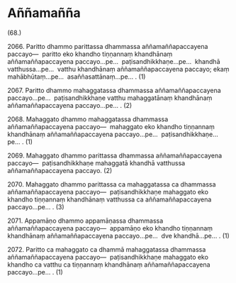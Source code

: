 # Aññamañña

(68.)

2066\. Paritto dhammo parittassa dhammassa aññamaññapaccayena paccayo—  paritto eko khandho tiṇṇannaṃ khandhānaṃ aññamaññapaccayena paccayo…pe…  paṭisandhikkhaṇe…pe…  khandhā vatthussa…pe…  vatthu khandhānaṃ aññamaññapaccayena paccayo; ekaṃ mahābhūtaṃ…pe…  asaññasattānaṃ…pe… . (1)

2067\. Paritto dhammo mahaggatassa dhammassa aññamaññapaccayena paccayo…pe…  paṭisandhikkhaṇe vatthu mahaggatānaṃ khandhānaṃ aññamaññapaccayena paccayo…pe… . (2)

2068\. Mahaggato dhammo mahaggatassa dhammassa aññamaññapaccayena paccayo—  mahaggato eko khandho tiṇṇannaṃ khandhānaṃ aññamaññapaccayena paccayo…pe…  paṭisandhikkhaṇe…pe… . (1)

2069\. Mahaggato dhammo parittassa dhammassa aññamaññapaccayena paccayo—  paṭisandhikkhaṇe mahaggatā khandhā vatthussa aññamaññapaccayena paccayo. (2)

2070\. Mahaggato dhammo parittassa ca mahaggatassa ca dhammassa aññamaññapaccayena paccayo—  paṭisandhikkhaṇe mahaggato eko khandho tiṇṇannaṃ khandhānaṃ vatthussa ca aññamaññapaccayena paccayo…pe… . (3)

2071\. Appamāṇo dhammo appamāṇassa dhammassa aññamaññapaccayena paccayo—  appamāṇo eko khandho tiṇṇannaṃ khandhānaṃ aññamaññapaccayena paccayo…pe…  dve khandhā…pe… . (1)

2072\. Paritto ca mahaggato ca dhammā mahaggatassa dhammassa aññamaññapaccayena paccayo—  paṭisandhikkhaṇe mahaggato eko khandho ca vatthu ca tiṇṇannaṃ khandhānaṃ aññamaññapaccayena paccayo…pe… . (1)

